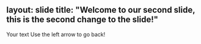 layout: slide
title: "Welcome to our second slide, this is the second change to the slide!"
---
Your text
Use the left arrow to go back!